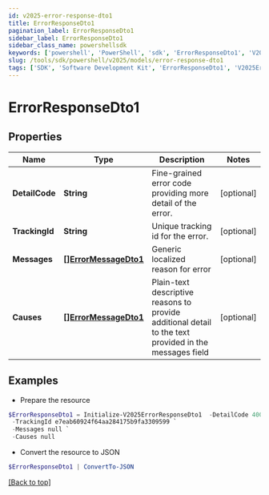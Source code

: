 ```yaml
---
id: v2025-error-response-dto1
title: ErrorResponseDto1
pagination_label: ErrorResponseDto1
sidebar_label: ErrorResponseDto1
sidebar_class_name: powershellsdk
keywords: ['powershell', 'PowerShell', 'sdk', 'ErrorResponseDto1', 'V2025ErrorResponseDto1'] 
slug: /tools/sdk/powershell/v2025/models/error-response-dto1
tags: ['SDK', 'Software Development Kit', 'ErrorResponseDto1', 'V2025ErrorResponseDto1']
---
```



# ErrorResponseDto1

## Properties

Name | Type | Description | Notes
------------ | ------------- | ------------- | -------------
**DetailCode** | **String** | Fine-grained error code providing more detail of the error. | [optional] 
**TrackingId** | **String** | Unique tracking id for the error. | [optional] 
**Messages** | [**[]ErrorMessageDto1**](error-message-dto1) | Generic localized reason for error | [optional] 
**Causes** | [**[]ErrorMessageDto1**](error-message-dto1) | Plain-text descriptive reasons to provide additional detail to the text provided in the messages field | [optional] 

## Examples

- Prepare the resource
```powershell
$ErrorResponseDto1 = Initialize-V2025ErrorResponseDto1  -DetailCode 400.1 Bad Request Content `
 -TrackingId e7eab60924f64aa284175b9fa3309599 `
 -Messages null `
 -Causes null
```

- Convert the resource to JSON
```powershell
$ErrorResponseDto1 | ConvertTo-JSON
```


[[Back to top]](#) 

